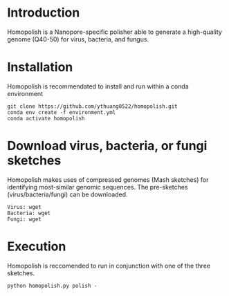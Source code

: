 # Introduction
Homopolish is a Nanopore-specific polisher able to generate a high-quality genome (Q40-50) for virus, bacteria, and fungus.

# Installation
Homopolish is recommendated to install and run within a conda environment

	git clone https://github.com/ythuang0522/homopolish.git
	conda env create -f environment.yml
	conda activate homopolish

# Download virus, bacteria, or fungi sketches
Homopolish makes uses of compressed genomes (Mash sketches) for identifying most-similar genomic sequences. The pre-sketches (virus/bacteria/fungi) can be downloaded.

	Virus: wget
	Bacteria: wget 
	Fungi: wget

# Execution
Homopolish is reccomended to run in conjunction with one of the three sketches.

	python homopolish.py polish -

